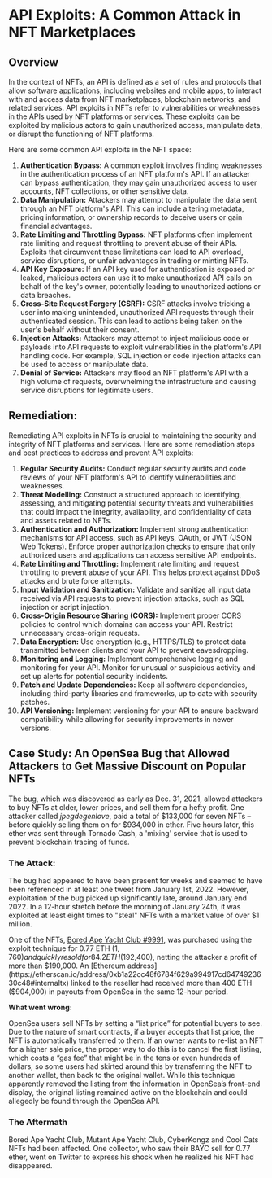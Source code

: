 # API Exploits: A Common Attack in NFT Marketplaces

## Overview

In the context of NFTs, an API is defined as a set of rules and protocols that allow software applications, including websites and mobile apps, to interact with and access data from NFT marketplaces, blockchain networks, and related services. API exploits in NFTs refer to vulnerabilities or weaknesses in the APIs used by NFT platforms or services. These exploits can be exploited by malicious actors to gain unauthorized access, manipulate data, or disrupt the functioning of NFT platforms.

Here are some common API exploits in the NFT space:

1. **Authentication Bypass:** A common exploit involves finding weaknesses in the authentication process of an NFT platform's API. If an attacker can bypass authentication, they may gain unauthorized access to user accounts, NFT collections, or other sensitive data.
2. **Data Manipulation:** Attackers may attempt to manipulate the data sent through an NFT platform's API. This can include altering metadata, pricing information, or ownership records to deceive users or gain financial advantages.
3. **Rate Limiting and Throttling Bypass:** NFT platforms often implement rate limiting and request throttling to prevent abuse of their APIs. Exploits that circumvent these limitations can lead to API overload, service disruptions, or unfair advantages in trading or minting NFTs.
4. **API Key Exposure:** If an API key used for authentication is exposed or leaked, malicious actors can use it to make unauthorized API calls on behalf of the key's owner, potentially leading to unauthorized actions or data breaches.
5. **Cross-Site Request Forgery (CSRF):** CSRF attacks involve tricking a user into making unintended, unauthorized API requests through their authenticated session. This can lead to actions being taken on the user's behalf without their consent.
6. **Injection Attacks:** Attackers may attempt to inject malicious code or payloads into API requests to exploit vulnerabilities in the platform's API handling code. For example, SQL injection or code injection attacks can be used to access or manipulate data.
7. **Denial of Service:** Attackers may flood an NFT platform's API with a high volume of requests, overwhelming the infrastructure and causing service disruptions for legitimate users.

## **Remediation:**

Remediating API exploits in NFTs is crucial to maintaining the security and integrity of NFT platforms and services. Here are some remediation steps and best practices to address and prevent API exploits:

1. **Regular Security Audits:** Conduct regular security audits and code reviews of your NFT platform's API to identify vulnerabilities and weaknesses.
2. **Threat Modelling:** Construct a structured approach to identifying, assessing, and mitigating potential security threats and vulnerabilities that could impact the integrity, availability, and confidentiality of data and assets related to NFTs.
3. **Authentication and Authorization:** Implement strong authentication mechanisms for API access, such as API keys, OAuth, or JWT (JSON Web Tokens). Enforce proper authorization checks to ensure that only authorized users and applications can access sensitive API endpoints.
4. **Rate Limiting and Throttling:** Implement rate limiting and request throttling to prevent abuse of your API. This helps protect against DDoS attacks and brute force attempts.
5. **Input Validation and Sanitization:** Validate and sanitize all input data received via API requests to prevent injection attacks, such as SQL injection or script injection.
6. **Cross-Origin Resource Sharing (CORS):** Implement proper CORS policies to control which domains can access your API. Restrict unnecessary cross-origin requests.
7. **Data Encryption:** Use encryption (e.g., HTTPS/TLS) to protect data transmitted between clients and your API to prevent eavesdropping.
8. **Monitoring and Logging:** Implement comprehensive logging and monitoring for your API. Monitor for unusual or suspicious activity and set up alerts for potential security incidents.
9. **Patch and Update Dependencies:** Keep all software dependencies, including third-party libraries and frameworks, up to date with security patches.
10. **API Versioning:** Implement versioning for your API to ensure backward compatibility while allowing for security improvements in newer versions.

## Case Study: An ****OpenSea Bug that Allowed Attackers to Get Massive Discount on Popular NFTs****

The bug, which was discovered as early as Dec. 31, 2021, allowed attackers to buy NFTs at older, lower prices, and sell them for a hefty profit. One attacker called *jpegdegenlove*, paid a total of $133,000 for seven NFTs – before quickly selling them on for $934,000 in ether. Five hours later, this ether was sent through Tornado Cash, a 'mixing' service that is used to prevent blockchain tracing of funds.

### The Attack:

The bug had appeared to have been present for weeks and seemed to have been referenced in at least one tweet from January 1st, 2022. However, exploitation of the bug picked up significantly late, around January end 2022. In a 12-hour stretch before the morning of January 24th, it was exploited at least eight times to "steal" NFTs with a market value of over $1 million.

One of the NFTs, [Bored Ape Yacht Club #9991](https://opensea.io/assets/0xbc4ca0eda7647a8ab7c2061c2e118a18a936f13d/9991), was purchased using the exploit technique for 0.77 ETH ($1,760) and quickly resold for 84.2 ETH ($192,400), netting the attacker a profit of more than $190,000. An [Ethereum address](https://etherscan.io/address/0xb1a22cc48f6784f629a994917cd6474923630c48#internaltx) linked to the reseller had received more than 400 ETH ($904,000) in payouts from OpenSea in the same 12-hour period.

********************What went wrong:********************

OpenSea users sell NFTs by setting a “list price” for potential buyers to see. Due to the nature of smart contracts, if a buyer accepts that list price, the NFT is automatically transferred to them. If an owner wants to re-list an NFT for a higher sale price, the proper way to do this is to cancel the first listing, which costs a “gas fee” that might be in the tens or even hundreds of dollars, so some users had skirted around this by transferring the NFT to another wallet, then back to the original wallet. While this technique apparently removed the listing from the information in OpenSea’s front-end display, the original listing remained active on the blockchain and could allegedly be found through the OpenSea API.

### The Aftermath

Bored Ape Yacht Club, Mutant Ape Yacht Club, CyberKongz and Cool Cats NFTs had been affected. One collector, who saw their BAYC sell for 0.77 ether, went on Twitter to express his shock when he realized his NFT had disappeared.
